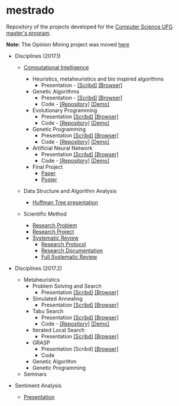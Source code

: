 # mestrado
Repository of the projects developed for the [Computer Science UFG master's program](http://www.inf.ufg.br/mestrado/).

**Note:** The Opinion Mining project was moved [here](https://github.com/airtonbjunior/opinionMining)

* Disciplines (2017.1)
  * [Computational Intelligence](https://airtonbjunior.github.io/mestrado/computational-intelligence/)
    * Heuristics, metaheuristics and bio inspired algorithms 
      * Presentation - [[Scribd]](https://pt.scribd.com/document/342446728/Heuristicas-metaheuristicas-e-algoritmos-bio-inspirados) [[Browser]](https://airtonbjunior.github.io/mestrado/computational-intelligence/heuristics-metaheuristcs/IC_1.pdf)
    * Genetic Algorithms
      * Presentation - [[Scribd]](https://pt.scribd.com/document/343821183/Algoritmos-Geneticos) [[Browser]](https://airtonbjunior.github.io/mestrado/computational-intelligence/genetic-algorithms/presentation/IC_2.pdf)
      * Code - [[Repository]](https://github.com/airtonbjunior/mestrado/tree/master/computational-intelligence/genetic-algorithms/project) [[Demo]](https://airtonbjunior.github.io/mestrado/computational-intelligence/genetic-algorithms/project/)
    * Evolutionary Programming
      * Presentation [[Scribd]](https://www.scribd.com/document/345661995/Programacao-Evolutiva) [[Browser]](https://airtonbjunior.github.io/mestrado/computational-intelligence/evolutionary-programming/presentation/IC_3.pdf)
      * Code - [[Repository]](https://github.com/airtonbjunior/mestrado/tree/master/computational-intelligence/evolutionary-programming/project) [[Demo]](https://airtonbjunior.github.io/mestrado/computational-intelligence/evolutionary-programming/project/)
    * Genetic Programming
      * Presentation [[Scribd]](https://pt.scribd.com/document/346717611/Programacao-Genetica) [[Browser]](https://airtonbjunior.github.io/mestrado/computational-intelligence/genetic-programming/presentation/IC_4.pdf)
      * Code - [[Repository]](https://github.com/airtonbjunior/mestrado/tree/master/computational-intelligence/genetic-programming/project) [[Demo]](https://airtonbjunior.github.io/mestrado/computational-intelligence/genetic-programming/project/)
    * Artificial Neural Network
      * Presentation [[Scribd]](https://pt.scribd.com/document/349050954/Redes-Neurais-Artificiais) [[Browser]](https://airtonbjunior.github.io/mestrado/computational-intelligence/neural-networks/presentation/IC_5.pdf)
      * Code - [[Repository]](https://github.com/airtonbjunior/mestrado/tree/master/computational-intelligence/neural-networks/project) [[Demo]](https://airtonbjunior.github.io/mestrado/computational-intelligence/neural-networks/project/)
     * Final Project
       * [Paper](https://airtonbjunior.github.io/mestrado/computational-intelligence/final-project/article/main.pdf)
       * [Poster](https://airtonbjunior.github.io/mestrado/computational-intelligence/final-project/poster/PosterIA.pdf)
 
  * Data Structure and Algorithm Analysis
    * [Huffman Tree presentation](https://airtonbjunior.github.io/mestrado/analysis-algorithms/presentation/huffman-tree.pdf)
  
  * Scientific Method
    * [Research Problem](https://airtonbjunior.github.io/mestrado/sentiment-analysis/articles/survey-scientific-method/problema.pdf)
    * [Research Project](https://airtonbjunior.github.io/mestrado/sentiment-analysis/articles/research-project/projeto.pdf)
    * [Systematic Review](https://github.com/airtonbjunior/mestrado/tree/master/sentiment-analysis/articles/systematic%20review)
      * [Research Protocol](https://airtonbjunior.github.io/mestrado/sentiment-analysis/articles/systematic%20review/research-protocol/protocolo.pdf)
      * [Research Documentation](https://airtonbjunior.github.io/mestrado/sentiment-analysis/articles/systematic%20review/research-documentation/docfontes.pdf)
      * [Full Systematic Review](https://airtonbjunior.github.io/mestrado/sentiment-analysis/articles/systematic%20review/systematic-review-full/main.pdf)

* Disciplines (2017.2)
  * Metaheuristics
    * Problem Solving and Search
      * Presentation [[Scribd]](https://pt.scribd.com/document/358391778/Algoritmos-de-busca-com-e-sem-informacao) [[Browser]](https://airtonbjunior.github.io/mestrado/metaheuristics/problem-solving-search/presentation/MH_1.pdf)
    * Simulated Annealing
      * Presentation [[Scribd]](https://pt.scribd.com/document/358391779/Simulated-Annealing-Tempera-Simulada) [[Browser]](https://airtonbjunior.github.io/mestrado/metaheuristics/simulated-annealing/presentation/MH_2.pdf)
    * Tabu Search
      * Presentation [[Scribd]](https://pt.scribd.com/document/358725373/Busca-Tabu) [[Browser]](https://airtonbjunior.github.io/mestrado/metaheuristics/tabu-search/presentation/MH_3.pdf)
      * Code - [[Repository]](https://github.com/airtonbjunior/mestrado/tree/master/metaheuristics/tabu-search/project) [[Demo]](https://airtonbjunior.github.io/mestrado/metaheuristics/tabu-search/project/)
    * Iterated Local Search
      * Presentation [[Scribd]](https://www.scribd.com/document/359760390/Iterated-Local-Search) [[Browser]](https://airtonbjunior.github.io/mestrado/metaheuristics/iterated-local-search/presentation/MH_4.pdf)
    * GRASP
      * Presentation [Scribd] [[Browser]](https://airtonbjunior.github.io/mestrado/metaheuristics/grasp/presentation/MH_5.pdf)
      * Code
    * Genetic Algorithm
    * Genetic Programming
  * Seminars
  
  
* Sentiment Analysis
  * [Presentation](https://airtonbjunior.github.io/mestrado/sentiment-analysis/presentation/project-presentation.pdf)


